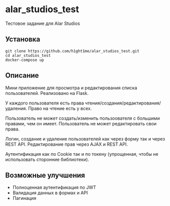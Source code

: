 # alar_studios_test
Тестовое задание для Alar Studios

## Установка
```
git clone https://github.com/h1ght1me/alar_studios_test.git
cd alar_studios_test
docker-compose up
```

## Описание
Мини приложение для просмотра и редактирования списка пользователей. Реализовано на Flask.

У каждого пользователя есть права чтения/создания/редактирования/удаления. Право на чтение есть у всех.

Пользователь не может создать/изменить пользоователя с большими правами, чем он имеет. Пользователь не может редактировать свои права.

Логин, создание и удаление пользователей как через форму так и через REST API. Редактирование прав через AJAX и REST API.

Аутентификация как по Cookie так и по токену (упрощенная, чтобы не использовать сторонние библиотеки).

## Возможные улучшения
- Полноценная аутентификация по JWT
- Валидация данных в формах и API
- Пагинация

